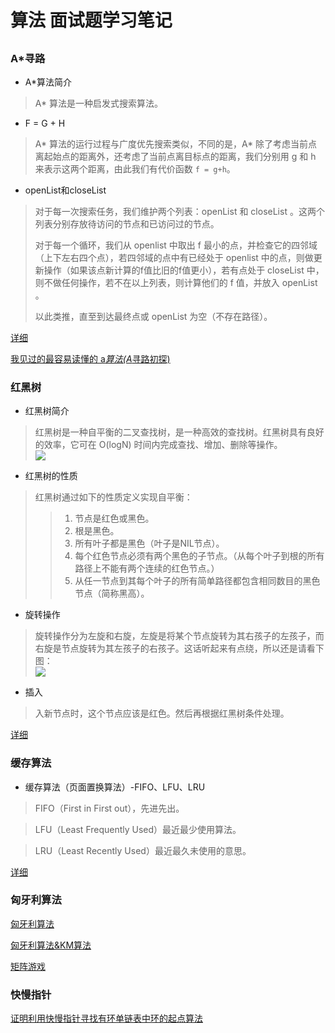 # 算法 面试题学习笔记

## 

### A*寻路

* A*算法简介
> A* 算法是一种启发式搜索算法。  

* F = G + H
> A* 算法的运行过程与广度优先搜索类似，不同的是，A* 除了考虑当前点离起始点的距离外，还考虑了当前点离目标点的距离，我们分别用 g 和 h 来表示这两个距离，由此我们有代价函数 `f = g+h`。  

* openList和closeList
> 对于每一次搜索任务，我们维护两个列表：openList 和 closeList 。这两个列表分别存放待访问的节点和已访问过的节点。  
> 
> 对于每一个循环，我们从 openlist 中取出 f 最小的点，并检查它的四邻域（上下左右四个点），若四邻域的点中有已经处于 openlist 中的点，则做更新操作（如果该点新计算的f值比旧的f值更小），若有点处于 closeList 中，则不做任何操作，若不在以上列表，则计算他们的 f 值，并放入 openList 。  
> 
> 以此类推，直至到达最终点或 openList 为空（不存在路径）。  

[详细](https://blog.csdn.net/feifeiiong/article/details/79247269)

[我见过的最容易读懂的 a*算法(A*寻路初探)](https://www.jianshu.com/p/e52d856e7d48)


### 红黑树

* 红黑树简介
> 红黑树是一种自平衡的二叉查找树，是一种高效的查找树。红黑树具有良好的效率，它可在 O(logN) 时间内完成查找、增加、删除等操作。  
![](https://image-static.segmentfault.com/183/464/1834640481-5b449108370e3_articlex)  

* 红黑树的性质
> 红黑树通过如下的性质定义实现自平衡：  
>> 1. 节点是红色或黑色。  
>> 2. 根是黑色。  
>> 3. 所有叶子都是黑色（叶子是NIL节点）。  
>> 4. 每个红色节点必须有两个黑色的子节点。（从每个叶子到根的所有路径上不能有两个连续的红色节点。）  
>> 5. 从任一节点到其每个叶子的所有简单路径都包含相同数目的黑色节点（简称黑高）。  

* 旋转操作
> 旋转操作分为左旋和右旋，左旋是将某个节点旋转为其右孩子的左孩子，而右旋是节点旋转为其左孩子的右孩子。这话听起来有点绕，所以还是请看下图：  
![](https://image-static.segmentfault.com/123/366/1233660138-5b4491082c983_articlex)  

* 插入
> 入新节点时，这个节点应该是红色。然后再根据红黑树条件处理。  

[详细](https://segmentfault.com/a/1190000012728513)  

### 缓存算法
* 缓存算法（页面置换算法）-FIFO、LFU、LRU  
> FIFO（First in First out），先进先出。

> LFU（Least Frequently Used）最近最少使用算法。

> LRU（Least Recently Used）最近最久未使用的意思。  

[详细](https://www.cnblogs.com/dolphin0520/p/3749259.html)  

### 匈牙利算法

[匈牙利算法](https://blog.csdn.net/sunny_hun/article/details/80627351)

[匈牙利算法&KM算法](https://zhuanlan.zhihu.com/p/62981901)

[矩阵游戏](http://hzwer.com/1237.html?tdsourcetag=s_pctim_aiomsg)

### 快慢指针

[证明利用快慢指针寻找有环单链表中环的起点算法](https://blog.csdn.net/l294265421/article/details/50478818)